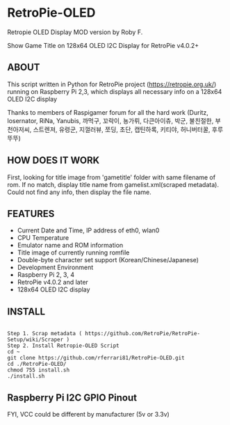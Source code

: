 # RetroPie-OLED
Retropie OLED Display MOD version by Roby F.

Show Game Title on 128x64 OLED I2C Display for RetroPie v4.0.2+

## ABOUT
This script written in Python for RetroPie project (https://retropie.org.uk/) running on Raspberry Pi 2,3, which displays all necessary info on a 128x64 OLED I2C display

Thanks to members of Raspigamer forum for all the hard work (Duritz, losernator, RiNa, Yanubis, 까먹구, 꼬락이, 뇽가뤼, 다큰아이츄, 박군, 불친절한, 부천아저씨, 스트렌져, 유령군, 지껄러뷰, 쪼딩, 초단, 캡틴하록, 키티야, 허니버터꿀, 후루뚜뚜)

## HOW DOES IT WORK
First, looking for title image from 'gametitle' folder with same filename of rom.
If no match, display title name from gamelist.xml(scraped metadata).
Could not find any info, then display the file name.

## FEATURES

* Current Date and Time, IP address of eth0, wlan0
* CPU Temperature
* Emulator name and ROM information
* Title image of currently running romfile
* Double-byte character set support (Korean/Chinese/Japanese)
* Development Environment
* Raspberry Pi 2, 3, 4
* RetroPie v4.0.2 and later
* 128x64 OLED I2C display

## INSTALL
<pre><code>
Step 1. Scrap metadata ( https://github.com/RetroPie/RetroPie-Setup/wiki/Scraper )
Step 2. Install Retropie-OLED Script
cd ~
git clone https://github.com/rferrari81/RetroPie-OLED.git
cd ./RetroPie-OLED/
chmod 755 install.sh
./install.sh
</code></pre>

## Raspberry Pi I2C GPIO Pinout
FYI, VCC could be different by manufacturer (5v or 3.3v)
